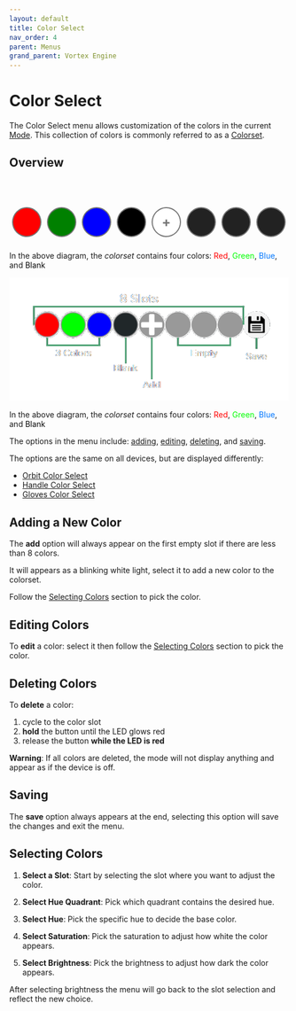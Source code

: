 ```yaml
---
layout: default
title: Color Select
nav_order: 4
parent: Menus
grand_parent: Vortex Engine
---
```


<style>
.empty {
    background-color: #222; /* Different background color for empty slots */
    border: 2px dashed #555; /* Dashed border to distinguish empty slots */
}

.add-slot {
    background-color: #fff;
    color: #000;
    font-weight: bold;
    text-align: center;
    display: flex;
    justify-content: center;
    align-items: center;
    cursor: pointer;
}

.slot {
    width: 50px;
    height: 50px;
    margin: 5px;
    border-radius: 50%;
    border: 2px solid #777;
    line-height: 50px;
    cursor: pointer;
    position: relative;
    display: inline-block;
    margin-top: 50px;
    text-align: center;
}

@keyframes flashRed {
    0% { background-color: inherit; }
    50% { background-color: red; }
    100% { background-color: inherit; }
}


.plus-icon {
    font-size: 24px;
    color: #777;
}

.save-slot {
    background-color: #888;
    background-size: cover;
}

@keyframes flashRed {
    0% { background-color: inherit; }
    50% { background-color: red; }
    100% { background-color: inherit; }
}
</style>

# Color Select

The Color Select menu allows customization of the colors in the current [Mode](mode.html). This collection of colors is commonly referred to as a [Colorset](colorsets.html).

## Overview

<div id="slots-container" style="display: flex; justify-content: center; margin-bottom: 20px;">
    <div class="slot" id="slot1" style="background-color: red;" onclick="editColor(1)"></div>
    <div class="slot" id="slot2" style="background-color: green;" onclick="editColor(2)"></div>
    <div class="slot" id="slot3" style="background-color: blue;" onclick="editColor(3)"></div>
    <div class="slot" id="slot4" style="background-color: black;" onclick="editColor(4)"></div>
    <div class="slot add-slot" id="slot5" onclick="editColor(5)">
        <div class="plus-icon">+</div>
    </div>
    <div class="slot empty" id="slot6"></div>
    <div class="slot empty" id="slot7"></div>
    <div class="slot empty" id="slot8"></div>
</div>

<script src="{{ '/assets/js/ColorSelect.js' | relative_url }}"></script>

<p>In the above diagram, the <em>colorset</em> contains four colors: 
<span style="color: #f00">Red</span>, 
<span style="color: #0f0">Green</span>, 
<span style="color: #07f">Blue</span>, and 
<span style="color: #090909">Blank</span></p>

<img src="assets/images/color-select.png">

In the above diagram, the _colorset_ contains four colors: <span style="color: #f00">Red</span>, <span style="color: #0f0">Green</span>, <span style="color: #07f">Blue</span>, and <span style="color: #090909">Blank</span>

The options in the menu include: [adding](color_select_menu.html#Editing-Color), [editing](color_select_menu.html#Editing-Color), [deleting](color_select_menu.html#Editing-Color), and [saving](color_select_menu.html#Editing-Color).

The options are the same on all devices, but are displayed differently:

 - [Orbit Color Select](orbit_color_select.html)
 - [Handle Color Select](handle_color_select.html)
 - [Gloves Color Select](gloves_color_select.html)

## Adding a New Color
The **add** option will always appear on the first empty slot if there are less than 8 colors.

It will appears as a blinking white light, select it to add a new color to the colorset.

Follow the [Selecting Colors](color_select_menu.html#Editing-Colo) section to pick the color.

## Editing Colors
To **edit** a color: select it then follow the [Selecting Colors](color_select_menu.html#Editing-Colo) section to pick the color.

## Deleting Colors

To **delete** a color:
 1. cycle to the color slot
 2. **hold** the button until the LED glows red
 3. release the button **while the LED is red**

**Warning**: If all colors are deleted, the mode will not display anything and appear as if the device is off.

## Saving

The **save** option always appears at the end, selecting this option will save the changes and exit the menu.

## Selecting Colors

 1. **Select a Slot**: Start by selecting the slot where you want to adjust the color.

 2. **Select Hue Quadrant**: Pick which quadrant contains the desired hue.

 3. **Select Hue**: Pick the specific hue to decide the base color.

 4. **Select Saturation**: Pick the saturation to adjust how white the color appears.

 5. **Select Brightness**: Pick the brightness to adjust how dark the color appears.

After selecting brightness the menu will go back to the slot selection and reflect the new choice.